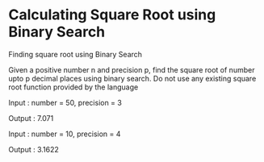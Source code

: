 # Calculating Square Root using Binary Search
Finding square root using Binary Search 

Given a positive number n and precision p, find the square root of number upto p decimal places using binary search. Do not use any existing square root function provided by the language

Input : number = 50, precision = 3

Output : 7.071

Input : number = 10, precision = 4

Output : 3.1622
